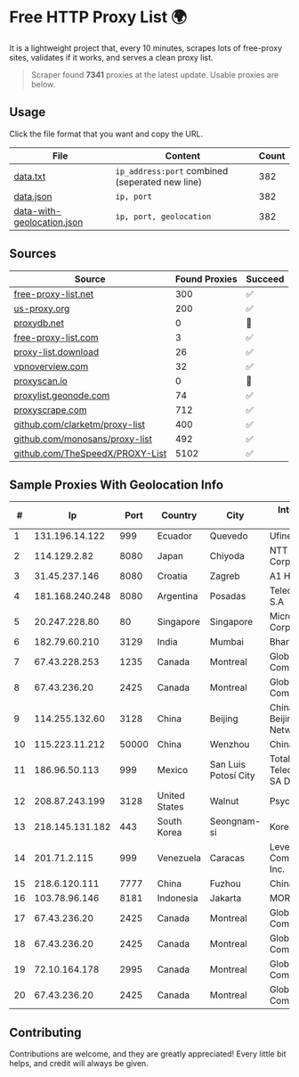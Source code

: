 
# Free HTTP Proxy List 🌍

It is a lightweight project that, every 10 minutes, scrapes lots of free-proxy sites, validates if it works, and serves a clean proxy list.


> Scraper found **7341** proxies at the latest update. Usable proxies are below.

## Usage

Click the file format that you want and copy the URL.


|File|Content|Count|
|----|-------|-----|
|[data.txt](https://raw.githubusercontent.com/themiralay/Proxy-List-World/master/data.txt)|`ip_address:port` combined (seperated new line)|382|
|[data.json](https://raw.githubusercontent.com/themiralay/Proxy-List-World/master/data.json)|`ip, port`|382|
|[data-with-geolocation.json](https://raw.githubusercontent.com/themiralay/Proxy-List-World/master/data-with-geolocation.json)|`ip, port, geolocation`|382|

## Sources

|Source|Found Proxies|Succeed|
|------|-------------|-------|
|[free-proxy-list.net](https://free-proxy-list.net)|300|✅|
|[us-proxy.org](https://www.us-proxy.org)|200|✅|
|[proxydb.net](http://proxydb.net)|0|🚫|
|[free-proxy-list.com](https://free-proxy-list.com/?page=&port=&type%5B%5D=http&type%5B%5D=https&up_time=0&search=Search)|3|✅|
|[proxy-list.download](https://www.proxy-list.download/HTTP)|26|✅|
|[vpnoverview.com](https://vpnoverview.com/privacy/anonymous-browsing/free-proxy-servers)|32|✅|
|[proxyscan.io](https://www.proxyscan.io)|0|🚫|
|[proxylist.geonode.com](https://proxylist.geonode.com/api/proxy-list?limit=300&page=1&sort_by=lastChecked&sort_type=desc&protocols=http,https)|74|✅|
|[proxyscrape.com](https://api.proxyscrape.com/v2/?request=displayproxies&protocol=http&timeout=10000&country=all&ssl=all&anonymity=all)|712|✅|
|[github.com/clarketm/proxy-list](https://raw.githubusercontent.com/clarketm/proxy-list/master/proxy-list-raw.txt)|400|✅|
|[github.com/monosans/proxy-list](https://raw.githubusercontent.com/monosans/proxy-list/main/proxies/http.txt)|492|✅|
|[github.com/TheSpeedX/PROXY-List](https://raw.githubusercontent.com/TheSpeedX/PROXY-List/master/http.txt)|5102|✅|


## Sample Proxies With Geolocation Info

|#|Ip|Port|Country|City|Internet Service Provider|
|-|--|----|-------|----|-------------------------|
|1|131.196.14.122|999|Ecuador|Quevedo|Ufinet Panama S.A.|
|2|114.129.2.82|8080|Japan|Chiyoda|NTT SmartConnect Corporation|
|3|31.45.237.146|8080|Croatia|Zagreb|A1 Hrvatska d.o.o.|
|4|181.168.240.248|8080|Argentina|Posadas|Telecom Argentina S.A|
|5|20.247.228.80|80|Singapore|Singapore|Microsoft Corporation|
|6|182.79.60.210|3129|India|Mumbai|Bharti Airtel|
|7|67.43.228.253|1235|Canada|Montreal|GloboTech Communications|
|8|67.43.236.20|2425|Canada|Montreal|GloboTech Communications|
|9|114.255.132.60|3128|China|Beijing|China Unicom Beijing Province Network|
|10|115.223.11.212|50000|China|Wenzhou|China Telecom|
|11|186.96.50.113|999|Mexico|San Luis Potosí City|Total Play Telecomunicaciones SA De CV|
|12|208.87.243.199|3128|United States|Walnut|Psychz Networks|
|13|218.145.131.182|443|South Korea|Seongnam-si|Korea Telecom|
|14|201.71.2.115|999|Venezuela|Caracas|Level 3 Communications, Inc.|
|15|218.6.120.111|7777|China|Fuzhou|China Telecom|
|16|103.78.96.146|8181|Indonesia|Jakarta|MORATELINDO|
|17|67.43.236.20|2425|Canada|Montreal|GloboTech Communications|
|18|67.43.236.20|2425|Canada|Montreal|GloboTech Communications|
|19|72.10.164.178|2995|Canada|Montreal|GloboTech Communications|
|20|67.43.236.20|2425|Canada|Montreal|GloboTech Communications|



## Contributing

Contributions are welcome, and they are greatly appreciated! Every
little bit helps, and credit will always be given.

